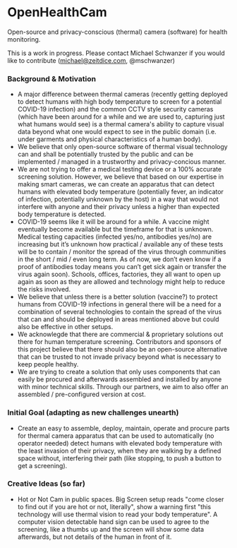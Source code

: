 # OpenHealthCam
Open-source and privacy-conscious (thermal) camera (software) for health monitoring. 

This is a work in progress. Please contact Michael Schwanzer if you would like to contribute (michael@zeitdice.com, @mschwanzer) 

### Background & Motivation
* A major difference between thermal cameras (recently getting deployed to detect humans with high body temperature to screen for a potential COVID-19 infection) and the common CCTV style security cameras (which have been around for a while and we are used to, capturing just what humans would see) is a thermal camera's ability to capture visual data beyond what one would expect to see in the public domain (i.e. under garments and physical characteristics of a human body).  
* We believe that only open-source software of thermal visual technology can and shall be potentially trusted by the public and can be implemented / managed in a trustworthy and privacy-concious manner. 
* We are not trying to offer a medical testing device or a 100% accurate screening solution. However, we believe that based on our expertise in making smart cameras, we can create an apparatus that can detect humans with elevated body temperature (potentially fever, an indicator of infection, potentially unknown by the host) in a way that would not interfere with anyone and their privacy unless a higher than expected body temperature is detected. 
* COVID-19 seems like it will be  around for a while. A vaccine might eventually become available but the timeframe for that is unknown. Medical testing capacities (infected yes/no, antibodies yes/no) are increasing but it’s unknown how practical / available any of these tests will be to contain / monitor the spread of the virus through communities in the short / mid / even long term. As of now, we don’t even know if a proof of antibodies today means you can’t get sick again or transfer the virus again soon). Schools, offices, factories, they all want to open up again as soon as they are allowed and technology might help to reduce the risks involved. 
* We believe that unless there is a better solution (vaccine?) to protect humans from COVID-19 infections in general there will be a need for a combination of several technologies to contain the spread of the virus that can and should be deployed in areas mentioned above but could also be effective in other setups. 
* We acknowlegde that there are commercial & proprietary solutions out there for human temperature screening. Contributors and sponsors of this project believe that there should also be an open-source alternative that can be trusted to not invade privacy beyond what is necessary to keep people healthy. 
* We are trying to create a solution that only uses components that can easily be procured and afterwards assembled and installed by anyone with minor technical skills. Through our partners, we aim to also offer an assembled / pre-configured version at cost. 
 

### Initial Goal (adapting as new challenges unearth)
* Create an easy to assemble, deploy, maintain, operate and procure parts for thermal camera apparatus that can be used to automatically (no operator needed) detect humans with elevated body temperature with the least invasion of their privacy, when they are walking by a defined space without, interfering their path (like stopping, to push a button to get a screening).


### Creative Ideas (so far)
* Hot or Not Cam in public spaces. Big Screen setup reads "come closer to find out if you are hot or not, literally", show a warning first "this technology will use thermal vision to read your body temperature". A computer vision detectable hand sign can be used to agree to the screening, like a thumbs up and the screen will show some data afterwards, but not details of the human in front of it.  
